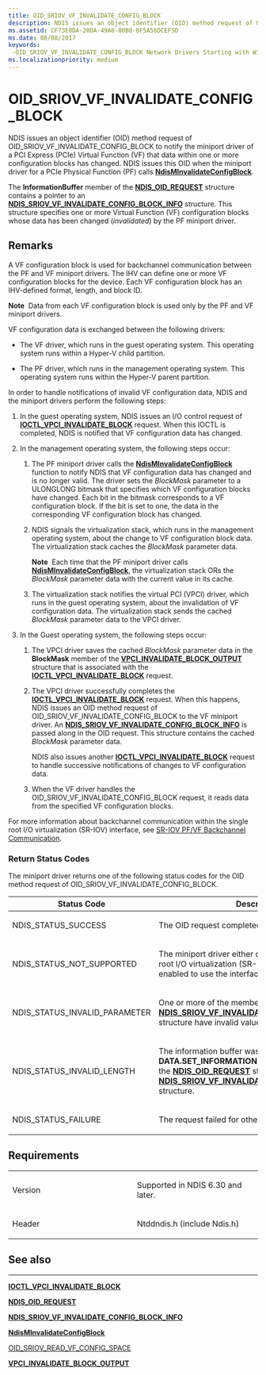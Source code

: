 ```yaml
---
title: OID_SRIOV_VF_INVALIDATE_CONFIG_BLOCK
description: NDIS issues an object identifier (OID) method request of OID_SRIOV_VF_INVALIDATE_CONFIG_BLOCK to notify the miniport driver of a PCI Express (PCIe) Virtual Function (VF) that data within one or more configuration blocks has changed.
ms.assetid: CF73E0DA-20DA-49A0-80B0-0F5A56DCEF5D
ms.date: 08/08/2017
keywords: 
 -OID_SRIOV_VF_INVALIDATE_CONFIG_BLOCK Network Drivers Starting with Windows Vista
ms.localizationpriority: medium
---
```


# OID\_SRIOV\_VF\_INVALIDATE\_CONFIG\_BLOCK


NDIS issues an object identifier (OID) method request of OID\_SRIOV\_VF\_INVALIDATE\_CONFIG\_BLOCK to notify the miniport driver of a PCI Express (PCIe) Virtual Function (VF) that data within one or more configuration blocks has changed. NDIS issues this OID when the miniport driver for a PCIe Physical Function (PF) calls [**NdisMInvalidateConfigBlock**](https://docs.microsoft.com/windows-hardware/drivers/ddi/ndis/nf-ndis-ndisminvalidateconfigblock).

The **InformationBuffer** member of the [**NDIS\_OID\_REQUEST**](https://docs.microsoft.com/windows-hardware/drivers/ddi/ndis/ns-ndis-_ndis_oid_request) structure contains a pointer to an [**NDIS\_SRIOV\_VF\_INVALIDATE\_CONFIG\_BLOCK\_INFO**](https://docs.microsoft.com/windows-hardware/drivers/ddi/ntddndis/ns-ntddndis-_ndis_sriov_vf_invalidate_config_block_info) structure. This structure specifies one or more Virtual Function (VF) configuration blocks whose data has been changed (*invalidated*) by the PF miniport driver.

Remarks
-------

A VF configuration block is used for backchannel communication between the PF and VF miniport drivers. The IHV can define one or more VF configuration blocks for the device. Each VF configuration block has an IHV-defined format, length, and block ID.

**Note**  Data from each VF configuration block is used only by the PF and VF miniport drivers.

 

VF configuration data is exchanged between the following drivers:

-   The VF driver, which runs in the guest operating system. This operating system runs within a Hyper-V child partition.

-   The PF driver, which runs in the management operating system. This operating system runs within the Hyper-V parent partition.

In order to handle notifications of invalid VF configuration data, NDIS and the miniport drivers perform the following steps:

1.  In the guest operating system, NDIS issues an I/O control request of [**IOCTL\_VPCI\_INVALIDATE\_BLOCK**](https://docs.microsoft.com/windows-hardware/drivers/ddi/vpci/ni-vpci-ioctl_vpci_invalidate_block) request. When this IOCTL is completed, NDIS is notified that VF configuration data has changed.

2.  In the management operating system, the following steps occur:

    1.  The PF miniport driver calls the [**NdisMInvalidateConfigBlock**](https://docs.microsoft.com/windows-hardware/drivers/ddi/ndis/nf-ndis-ndisminvalidateconfigblock) function to notify NDIS that VF configuration data has changed and is no longer valid. The driver sets the *BlockMask* parameter to a ULONGLONG bitmask that specifies which VF configuration blocks have changed. Each bit in the bitmask corresponds to a VF configuration block. If the bit is set to one, the data in the corresponding VF configuration block has changed.
    2.  NDIS signals the virtualization stack, which runs in the management operating system, about the change to VF configuration block data. The virtualization stack caches the *BlockMask* parameter data.

        **Note**  Each time that the PF miniport driver calls [**NdisMInvalidateConfigBlock**](https://docs.microsoft.com/windows-hardware/drivers/ddi/ndis/nf-ndis-ndisminvalidateconfigblock), the virtualization stack ORs the *BlockMask* parameter data with the current value in its cache.

         

    3.  The virtualization stack notifies the virtual PCI (VPCI) driver, which runs in the guest operating system, about the invalidation of VF configuration data. The virtualization stack sends the cached *BlockMask* parameter data to the VPCI driver.

3.  In the Guest operating system, the following steps occur:

    1.  The VPCI driver saves the cached *BlockMask* parameter data in the **BlockMask** member of the [**VPCI\_INVALIDATE\_BLOCK\_OUTPUT**](https://docs.microsoft.com/windows-hardware/drivers/ddi/vpci/ns-vpci-_vpci_invalidate_block_output) structure that is associated with the [**IOCTL\_VPCI\_INVALIDATE\_BLOCK**](https://docs.microsoft.com/windows-hardware/drivers/ddi/vpci/ni-vpci-ioctl_vpci_invalidate_block) request.

    2.  The VPCI driver successfully completes the [**IOCTL\_VPCI\_INVALIDATE\_BLOCK**](https://docs.microsoft.com/windows-hardware/drivers/ddi/vpci/ni-vpci-ioctl_vpci_invalidate_block) request. When this happens, NDIS issues an OID method request of OID\_SRIOV\_VF\_INVALIDATE\_CONFIG\_BLOCK to the VF miniport driver. An [**NDIS\_SRIOV\_VF\_INVALIDATE\_CONFIG\_BLOCK\_INFO**](https://docs.microsoft.com/windows-hardware/drivers/ddi/ntddndis/ns-ntddndis-_ndis_sriov_vf_invalidate_config_block_info) is passed along in the OID request. This structure contains the cached *BlockMask* parameter data.

        NDIS also issues another [**IOCTL\_VPCI\_INVALIDATE\_BLOCK**](https://docs.microsoft.com/windows-hardware/drivers/ddi/vpci/ni-vpci-ioctl_vpci_invalidate_block) request to handle successive notifications of changes to VF configuration data.

    3.  When the VF driver handles the OID\_SRIOV\_VF\_INVALIDATE\_CONFIG\_BLOCK request, it reads data from the specified VF configuration blocks.

For more information about backchannel communication within the single root I/O virtualization (SR-IOV) interface, see [SR-IOV PF/VF Backchannel Communication](https://docs.microsoft.com/windows-hardware/drivers/network/sr-iov-pf-vf-backchannel-communication).

### Return Status Codes

The miniport driver returns one of the following status codes for the OID method request of OID\_SRIOV\_VF\_INVALIDATE\_CONFIG\_BLOCK.

<table>
<colgroup>
<col width="50%" />
<col width="50%" />
</colgroup>
<thead>
<tr class="header">
<th>Status Code</th>
<th>Description</th>
</tr>
</thead>
<tbody>
<tr class="odd">
<td><p>NDIS_STATUS_SUCCESS</p></td>
<td><p>The OID request completed successfully.</p></td>
</tr>
<tr class="even">
<td><p>NDIS_STATUS_NOT_SUPPORTED</p></td>
<td><p>The miniport driver either does not support the single root I/O virtualization (SR-IOV) interface or is not enabled to use the interface.</p></td>
</tr>
<tr class="odd">
<td><p>NDIS_STATUS_INVALID_PARAMETER</p></td>
<td><p>One or more of the members of the <a href="https://docs.microsoft.com/windows-hardware/drivers/ddi/ntddndis/ns-ntddndis-_ndis_sriov_vf_invalidate_config_block_info" data-raw-source="[&lt;strong&gt;NDIS_SRIOV_VF_INVALIDATE_CONFIG_BLOCK_INFO&lt;/strong&gt;](https://docs.microsoft.com/windows-hardware/drivers/ddi/ntddndis/ns-ntddndis-_ndis_sriov_vf_invalidate_config_block_info)"><strong>NDIS_SRIOV_VF_INVALIDATE_CONFIG_BLOCK_INFO</strong></a> structure have invalid values.</p></td>
</tr>
<tr class="even">
<td><p>NDIS_STATUS_INVALID_LENGTH</p></td>
<td><p>The information buffer was too short. NDIS sets the <strong>DATA.SET_INFORMATION.BytesNeeded</strong> member in the <a href="https://docs.microsoft.com/windows-hardware/drivers/ddi/ndis/ns-ndis-_ndis_oid_request" data-raw-source="[&lt;strong&gt;NDIS_OID_REQUEST&lt;/strong&gt;](https://docs.microsoft.com/windows-hardware/drivers/ddi/ndis/ns-ndis-_ndis_oid_request)"><strong>NDIS_OID_REQUEST</strong></a> structure to the size of the <a href="https://docs.microsoft.com/windows-hardware/drivers/ddi/ntddndis/ns-ntddndis-_ndis_sriov_vf_invalidate_config_block_info" data-raw-source="[&lt;strong&gt;NDIS_SRIOV_VF_INVALIDATE_CONFIG_BLOCK_INFO&lt;/strong&gt;](https://docs.microsoft.com/windows-hardware/drivers/ddi/ntddndis/ns-ntddndis-_ndis_sriov_vf_invalidate_config_block_info)"><strong>NDIS_SRIOV_VF_INVALIDATE_CONFIG_BLOCK_INFO</strong></a> structure.</p></td>
</tr>
<tr class="odd">
<td><p>NDIS_STATUS_FAILURE</p></td>
<td><p>The request failed for other reasons.</p></td>
</tr>
</tbody>
</table>

 

Requirements
------------

<table>
<colgroup>
<col width="50%" />
<col width="50%" />
</colgroup>
<tbody>
<tr class="odd">
<td><p>Version</p></td>
<td><p>Supported in NDIS 6.30 and later.</p></td>
</tr>
<tr class="even">
<td><p>Header</p></td>
<td>Ntddndis.h (include Ndis.h)</td>
</tr>
</tbody>
</table>

## See also


****
[**IOCTL\_VPCI\_INVALIDATE\_BLOCK**](https://docs.microsoft.com/windows-hardware/drivers/ddi/vpci/ni-vpci-ioctl_vpci_invalidate_block)

[**NDIS\_OID\_REQUEST**](https://docs.microsoft.com/windows-hardware/drivers/ddi/ndis/ns-ndis-_ndis_oid_request)

[**NDIS\_SRIOV\_VF\_INVALIDATE\_CONFIG\_BLOCK\_INFO**](https://docs.microsoft.com/windows-hardware/drivers/ddi/ntddndis/ns-ntddndis-_ndis_sriov_vf_invalidate_config_block_info)

[**NdisMInvalidateConfigBlock**](https://docs.microsoft.com/windows-hardware/drivers/ddi/ndis/nf-ndis-ndisminvalidateconfigblock)

[OID\_SRIOV\_READ\_VF\_CONFIG\_SPACE](oid-sriov-read-vf-config-space.md)

[**VPCI\_INVALIDATE\_BLOCK\_OUTPUT**](https://docs.microsoft.com/windows-hardware/drivers/ddi/vpci/ns-vpci-_vpci_invalidate_block_output)

 

 





